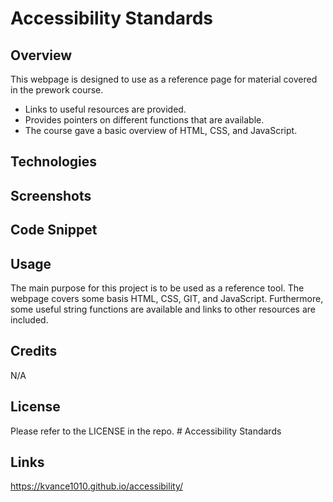 # Accessibility Standards 

## Overview 

This webpage is designed to use as a reference page for material covered in the prework course.

- Links to useful resources are provided.
- Provides pointers on different functions that are available. 
- The course gave a basic overview of HTML, CSS, and JavaScript.

## Technologies

## Screenshots

## Code Snippet

## Usage

The main purpose for this project is to be used as a reference tool. The webpage covers some basis HTML, CSS, GIT, and JavaScript. Furthermore, some useful string functions are available and links to other resources are included.

## Credits

N/A

## License

Please refer to the LICENSE in the repo. # Accessibility Standards 

## Links
 https://kvance1010.github.io/accessibility/
